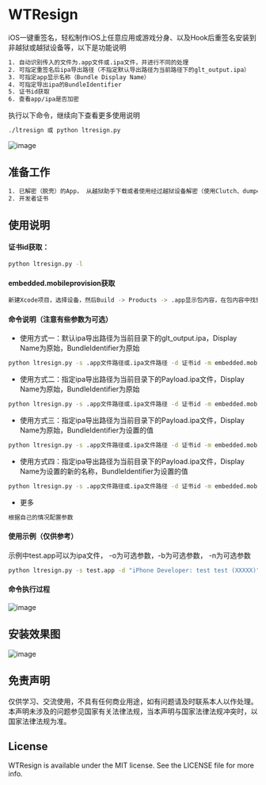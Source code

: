 # WTResign
iOS一键重签名，轻松制作iOS上任意应用或游戏分身、以及Hook后重签名安装到非越狱或越狱设备等，以下是功能说明
```bash
1. 自动识别传入的文件为.app文件或.ipa文件，并进行不同的处理
2. 可指定重签名后ipa导出路径（不指定默认导出路径为当前路径下的glt_output.ipa）
3. 可指定app显示名称（Bundle Display Name）
4. 可指定导出ipa的BundleIdentifier
5. 证书id获取
6. 查看app/ipa是否加密
```

执行以下命令，继续向下查看更多使用说明
```bash
./ltresign 或 python ltresign.py
```

![image](https://github.com/Mosquito1123/WTResign/blob/master/show.png)

## 准备工作
```bash
1. 已解密（脱壳）的App， 从越狱助手下载或者使用经过越狱设备解密（使用Clutch、dumpdecrypted、frida等解密工具）的ipa
2. 开发者证书
```
## 使用说明
#### 证书id获取：
```bash
python ltresign.py -l
```
#### embedded.mobileprovision获取
```bash
新建Xcode项目，选择设备，然后Build -> Products -> .app显示包内容，在包内容中找到embedded.mobileprovision文件
```
#### 命令说明（注意有些参数为可选）

- 使用方式一：默认ipa导出路径为当前目录下的glt_output.ipa，Display Name为原始，BundleIdentifier为原始
```bash
python ltresign.py -s .app文件路径或.ipa文件路径 -d 证书id -m embedded.mobileprovision
```

- 使用方式二：指定ipa导出路径为当前目录下的Payload.ipa文件，Display Name为原始，BundleIdentifier为原始
```bash
python ltresign.py -s .app文件路径或.ipa文件路径 -d 证书id -m embedded.mobileprovision -o ./glttest.ipa
```

- 使用方式三：指定ipa导出路径为当前目录下的Payload.ipa文件，Display Name为原始，BundleIdentifier为设置的值
```bash
python ltresign.py -s .app文件路径或.ipa文件路径 -d 证书id -m embedded.mobileprovision -o ./glttest.ipa -b "新的bundleId"
```

- 使用方式四：指定ipa导出路径为当前目录下的Payload.ipa文件，Display Name为设置的新的名称，BundleIdentifier为设置的值
```bash
python ltresign.py -s .app文件路径或.ipa文件路径 -d 证书id -m embedded.mobileprovision -o ./glttest.ipa -b "新的bundleId" -n "新的名称"
```
- 更多
```bash
根据自己的情况配置参数
```

#### 使用示例（仅供参考）
示例中test.app可以为ipa文件， -o为可选参数，-b为可选参数， -n为可选参数
```bash
python ltresign.py -s test.app -d "iPhone Developer: test test (XXXXX)" -m embedded.mobileprovision -o ./Payload.ipa -b "com.xxx.xxxx" -n "分身1"
```

#### 命令执行过程
![image](https://github.com/Mosquito1123/WTResign/blob/master/process.png)

## 安装效果图
![image](https://github.com/Mosquito1123/WTResign/blob/master/finished.jpeg)



## 免责声明
仅供学习、交流使用，不具有任何商业用途，如有问题请及时联系本人以作处理。本声明未涉及的问题参见国家有关法律法规，当本声明与国家法律法规冲突时，以国家法律法规为准。

## License

WTResign is available under the MIT license. See the LICENSE file for more info.
